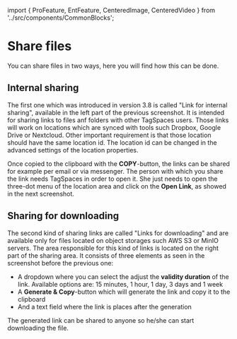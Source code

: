 import { ProFeature, EntFeature, CenteredImage, CenteredVideo } from '../src/components/CommonBlocks';

# Share files

You can share files in two ways, here you will find how this can be done.

<CenteredImage
    caption="Sharing link types in the entry properties"
    src="/media/sharing-files.png"
    showCaption
  />

## Internal sharing

The first one which was introduced in version 3.8 is called "Link for internal sharing", available in the left part of the previous screenshot. It is intended for sharing links to files anf folders with other TagSpaces users. Those links will work on locations which are synced with tools such Dropbox, Google Drive or Nextcloud. Other important requirement is that those location should have the same location id. The location id can be changed in the advanced settings of the location properties.

Once copied to the clipboard with the **COPY**-button, the links can be shared for example per email or via messenger. The person with which you share the link needs TagSpaces in order to open it. She just needs to open the three-dot menu of the location area and click on the **Open Link**, as showed in the next screenshot.

<CenteredImage
    caption="Open shared links in TagSpaces"
    src="/media/open-shared-links.png"
    showCaption
  />

## Sharing for downloading

<ProFeature /> The second kind of sharing links are called "Links for downloading" and are available only for files located on object storages such AWS S3 or MinIO servers. The area responsible for this kind of links is located on the right part of the sharing area. It consists of three elements as seen in the screenshot before the previous one:

- A dropdown where you can select the adjust the **validity duration** of the link. Available options are: 15 minutes, 1 hour, 1 day, 3 days and 1 week
- A **Generate & Copy**-button which will generate the link and copy it to the clipboard
- And a text field where the link is places after the generation

The generated link can be shared to anyone so he/she can start downloading the file.
